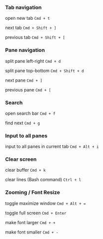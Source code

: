 
### Tab navigation

open new tab `Cmd + t`

next tab `Cmd + Shift + ]`

previous tab `Cmd + Shift + [`


### Pane navigation

split pane left-right `Cmd + d`

split pane top-bottom `Cmd + Shift + d`

next pane `Cmd + ]`

previous pane `Cmd + [`

### Search

open search bar `Cmd + f`

find next `Cmd + g`

### Input to all panes

input to all panes in current tab `Cmd + Alt + i`

### Clear screen

clear buffer `Cmd + k`

clear lines (Bash command) `Ctrl + l`

### Zooming / Font Resize

toggle maximize window `Cmd + Alt + =`

toggle full screen `Cmd + Enter`

make font larger `Cmd + +`

make font smaller `Cmd + -`
